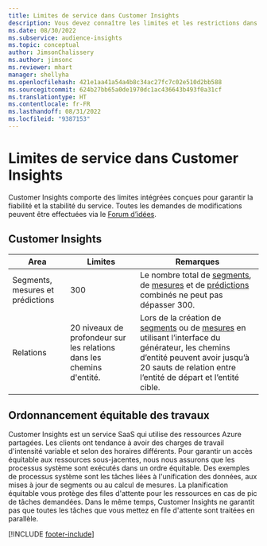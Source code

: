 ```yaml
---
title: Limites de service dans Customer Insights
description: Vous devez connaître les limites et les restrictions dans le service SaaS pour Customer Insights.
ms.date: 08/30/2022
ms.subservice: audience-insights
ms.topic: conceptual
author: JimsonChalissery
ms.author: jimsonc
ms.reviewer: mhart
manager: shellyha
ms.openlocfilehash: 421e1aa41a54a4b8c34ac27fc7c02e510d2bb588
ms.sourcegitcommit: 624b27bb65a0de1970dc1ac436643b493f0a31cf
ms.translationtype: HT
ms.contentlocale: fr-FR
ms.lasthandoff: 08/31/2022
ms.locfileid: "9387153"
---
```

# <a name="service-limits-in-customer-insights"></a>Limites de service dans Customer Insights

 Customer Insights comporte des limites intégrées conçues pour garantir la fiabilité et la stabilité du service. Toutes les demandes de modifications peuvent être effectuées via le [Forum d’idées](https://go.microsoft.com/fwlink/?linkid=2074172).

## <a name="customer-insights"></a>Customer Insights

| Area  | Limites  | Remarques |
|-------------|---------------------------------------------------------------------|---------------------------------------------------------------------|
| Segments, mesures et prédictions | 300  | Le nombre total de [segments](segments.md), de [mesures](measures.md) et de [prédictions](predictions.md) combinés ne peut pas dépasser 300.  |
| Relations | 20 niveaux de profondeur sur les relations dans les chemins d'entité. | Lors de la création de [segments](segments.md) ou de [mesures](measures.md) en utilisant l’interface du générateur, les chemins d’entité peuvent avoir jusqu’à 20 sauts de relation entre l’entité de départ et l’entité cible.  |

## <a name="fair-scheduling-of-jobs"></a>Ordonnancement équitable des travaux

Customer Insights est un service SaaS qui utilise des ressources Azure partagées. Les clients ont tendance à avoir des charges de travail d'intensité variable et selon des horaires différents. Pour garantir un accès équitable aux ressources sous-jacentes, nous nous assurons que les processus système sont exécutés dans un ordre équitable. Des exemples de processus système sont les tâches liées à l'unification des données, aux mises à jour de segments ou au calcul de mesures. La planification équitable vous protège des files d'attente pour les ressources en cas de pic de tâches demandées. Dans le même temps, Customer Insights ne garantit pas que toutes les tâches que vous mettez en file d'attente sont traitées en parallèle.

[!INCLUDE [footer-include](includes/footer-banner.md)]
